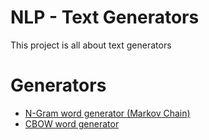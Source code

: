 # NLP - Text Generators

This project is all about text generators

# Generators

 - [N-Gram word generator (Markov Chain)](https://github.com/verbeemen/NLP--text_generators/tree/master/nlp_text_generators/n_gram_word_generator)
 - [CBOW word generator](https://github.com/verbeemen/NLP--text_generators/tree/master/nlp_text_generators/cbow_word_generator)